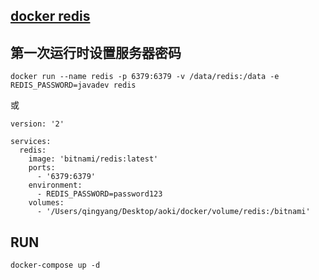 

## [docker redis](https://hub.docker.com/r/bitnami/redis/)


## 第一次运行时设置服务器密码
```
docker run --name redis -p 6379:6379 -v /data/redis:/data -e REDIS_PASSWORD=javadev redis
```

或
```
version: '2'

services:
  redis:
    image: 'bitnami/redis:latest'
    ports:
      - '6379:6379'
    environment:
      - REDIS_PASSWORD=password123
    volumes:
      - '/Users/qingyang/Desktop/aoki/docker/volume/redis:/bitnami'
```

## RUN
```
docker-compose up -d
```